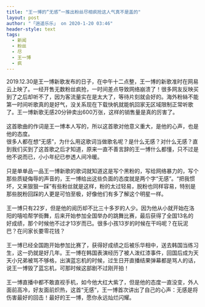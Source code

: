 ```yaml
---
title: "王一博的“无感”一推出粉丝尽相疯抢这人气真不是盖的"
layout: post
author: "「逍遥乐乐」 on 2020-1-20 03:46"
header-style: text
tags:
  - 新闻
  - 粉丝
  - 尽
  - 王一博
  - 疯
---
```


<head></head>
<body>
  2019.12.30是王一博新歌发布的日子，在中午十二点整，王一博的新歌准时在网易云上映了。一经开售无数粉丝疯抢，一时间差点导致网络崩溃了！很多网友反映买到了之后却听不了，因为客流量实在是太大了，等待片刻就会好的。海外粉絲不能第一时间听歌真的是好气，没关系现在下载快帆就能帆回家无区域限制正常听歌了。王一博新歌无感20分钟卖出600万张，这样的销售量是真的厉害了。
 <br> 
 <br> 这首歌曲的作词是王一博本人写的，所以这首歌对他意义重大，是他的心声，也是他的态度。
 <br> 很多人都在想“无感”，为什么用这歌词当做歌名呢？是什么无感？对什么无感？直到我们买到了这首歌之后才知道，原来一直不善言辞的王一博什么都懂，只不过是他不说而已，小小年纪已参透人间冷暖。
 <br> 
 <br> 只是单单品一品王一博新歌的歌词就知道这是写个黑粉的，写给网络暴力的，写个那些质疑侮辱的声音的，王一博给出这些负面的态度就是两个字“无感”。“把我惯坏，又来狠狠一踩”有些粉丝就是这样，粉的太过轻易，脱粉也同样容易，特别是那些脱粉回踩的人更是可怕至极，好像他们有多了解这个明星一样。
 <br> 
 <br> 王一博只有22岁，但是他的阅历却不比三十多岁的人少。因为他从小就开始在洛阳的嘻哈帮学街舞，后来开始参加全国举办的跳舞比赛，最后获得了全国13名的好成绩，那个时候他不过才13岁而已。很多小孩13岁的时候在干吗呢？在玩泥巴？在问家长要零花钱？
 <br> 
 <br> 王一博已经全国跑开始参加比赛了，获得好成绩之后被乐华相中，送去韩国当练习生，这一扔就是好几年。王一博在韩国表演经历了被人泼红漆事件，回国后成为天天小兄弟被骂不够格，出演蓝忘机的时候，过生日开直播结果弹幕都是骂人的话，说王一博毁了蓝忘机，可那时候这部剧不过刚开拍！
 <br> 
 <br> 王一博直播中都不敢直视手机，如今他大红大紫了，但是他的态度一直没变，外人面前高冷，好友面前炽热，这首“无感”，王一博首次讲出了自己的心声：无感是将伤害最好的回击！最好的王一博，愿你永远灿烂闪耀。
</body>


